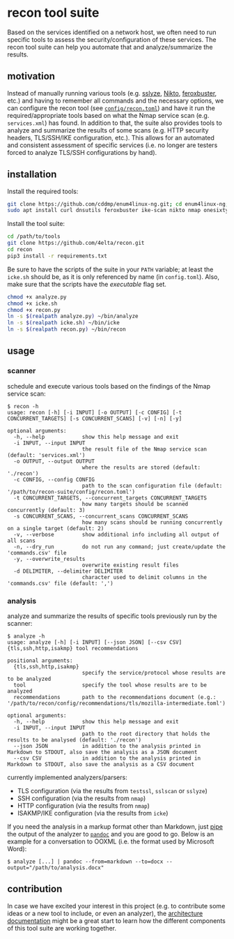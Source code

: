 # recon tool suite

Based on the services identified on a network host, we often need to run specific tools to assess the security/configuration of these services.
The recon tool suite can help you automate that and analyze/summarize the results.

## motivation

Instead of manually running various tools (e.g. [sslyze](https://github.com/nabla-c0d3/sslyze), [Nikto](https://cirt.net/nikto2), [feroxbuster](https://github.com/epi052/feroxbuster), etc.) and having to remember all commands and the necessary options, we can configure the recon tool (see [`config/recon.toml`](config/recon.toml)) and have it run the required/appropriate tools based on what the Nmap service scan (e.g. `services.xml`) has found.
In addition to that, the suite also provides tools to analyze and summarize the results of some scans (e.g. HTTP security headers, TLS/SSH/IKE configuration, etc.).
This allows for an automated and consistent assessment of specific services (i.e. no longer are testers forced to analyze TLS/SSH configurations by hand).

## installation

Install the required tools:

```sh
git clone https://github.com/cddmp/enum4linux-ng.git; cd enum4linux-ng; sudo python3 setup.py install
sudo apt install curl dnsutils feroxbuster ike-scan nikto nmap onesixtyone seclists smbclient snmp sslyze testssl.sh whatweb
```

Install the tool suite:

```sh
cd /path/to/tools
git clone https://github.com/4elta/recon.git
cd recon
pip3 install -r requirements.txt
```

Be sure to have the scripts of the suite in your `PATH` variable; at least the `icke.sh` should be, as it is only referenced by name (in `config.toml`).
Also, make sure that the scripts have the *executable* flag set.

```sh
chmod +x analyze.py
chmod +x icke.sh
chmod +x recon.py
ln -s $(realpath analyze.py) ~/bin/analyze
ln -s $(realpath icke.sh) ~/bin/icke
ln -s $(realpath recon.py) ~/bin/recon
```

## usage

### scanner

schedule and execute various tools based on the findings of the Nmap service scan:

```text
$ recon -h
usage: recon [-h] [-i INPUT] [-o OUTPUT] [-c CONFIG] [-t CONCURRENT_TARGETS] [-s CONCURRENT_SCANS] [-v] [-n] [-y]

optional arguments:
  -h, --help            show this help message and exit
  -i INPUT, --input INPUT
                        the result file of the Nmap service scan (default: 'services.xml')
  -o OUTPUT, --output OUTPUT
                        where the results are stored (default: './recon')
  -c CONFIG, --config CONFIG
                        path to the scan configuration file (default: '/path/to/recon-suite/config/recon.toml')
  -t CONCURRENT_TARGETS, --concurrent_targets CONCURRENT_TARGETS
                        how many targets should be scanned concurrently (default: 3)
  -s CONCURRENT_SCANS, --concurrent_scans CONCURRENT_SCANS
                        how many scans should be running concurrently on a single target (default: 2)
  -v, --verbose         show additional info including all output of all scans
  -n, --dry_run         do not run any command; just create/update the 'commands.csv' file
  -y, --overwrite_results
                        overwrite existing result files
  -d DELIMITER, --delimiter DELIMITER
                        character used to delimit columns in the 'commands.csv' file (default: ',')
```

### analysis

analyze and summarize the results of specific tools previously run by the scanner:

```text
$ analyze -h
usage: analyze [-h] [-i INPUT] [--json JSON] [--csv CSV] {tls,ssh,http,isakmp} tool recommendations

positional arguments:
  {tls,ssh,http,isakmp}
                        specify the service/protocol whose results are to be analyzed
  tool                  specify the tool whose results are to be analyzed
  recommendations       path to the recommendations document (e.g.: '/path/to/recon/config/recommendations/tls/mozilla-intermediate.toml')

optional arguments:
  -h, --help            show this help message and exit
  -i INPUT, --input INPUT
                        path to the root directory that holds the results to be analysed (default: './recon')
  --json JSON           in addition to the analysis printed in Markdown to STDOUT, also save the analysis as a JSON document
  --csv CSV             in addition to the analysis printed in Markdown to STDOUT, also save the analysis as a CSV document
```

currently implemented analyzers/parsers:

* TLS configuration (via the results from `testssl`, `sslscan` or `sslyze`)
* SSH configuration (via the results from `nmap`)
* HTTP configuration (via the results from `nmap`)
* ISAKMP/IKE configuration (via the results from `icke`)

If you need the analysis in a markup format other than Markdown, just [pipe](https://en.wikipedia.org/wiki/Pipeline_(Unix)) the output of the analyzer to [`pandoc`](https://pandoc.org/) and you are good to go.
Below is an example for a conversation to OOXML (i.e. the format used by Microsoft Word):

```text
$ analyze [...] | pandoc --from=markdown --to=docx --output="/path/to/analysis.docx"
```

## contribution

In case we have excited your interest in this project (e.g. to contribute some ideas or a new tool to include, or even an analyzer), the [architecture documentation](documentation/architecture.md) might be a great start to learn how the different components of this tool suite are working together.
